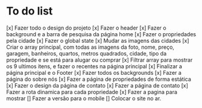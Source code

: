 # To do list

[x] Fazer todo o design do projeto
[x] Fazer o header
[x] Fazer o background e a barra de pesquisa da página home
[x] Fazer o propriedades pela cidade
[x] Fazer o global state
[x] Mudar as imagens das cidades
[x] Criar o array principal, com todas as imagens da foto, nome, preço, garagem, banheiros, quartos, metros quadrados, cidade, tipo da propriedade e se está para alugar ou comprar
[x] Filtrar array para mostrar os 9 ultimos itens, e fazer o recentes na página principal
[x] Finalizar a página principal e o Footer
[x] Fazer todos os backgrounds
[x] Fazer a página do sobre nós
[x] Fazer a página de propriedades de forma estática
[x] Fazer o design da página de contato
[x] Fazer a página de contato
[x] Fazer a rota dinamica para cada propriedade
[x] Fazer a pagina para mostrar
[] Fazer a versão para o mobile
[] Colocar o site no ar.
